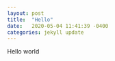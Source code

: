 ```yaml
---
layout: post
title:  "Hello"
date:   2020-05-04 11:41:39 -0400
categories: jekyll update
---
```


Hello world